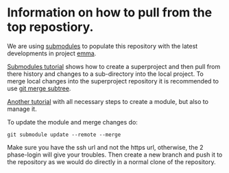 # Information on how to pull from the top repostiory.

We are using [submodules](https://git.wiki.kernel.org/index.php/SubmoduleSupport) to populate this repository with the latest developments in project [emma](https://github.com/nlesc-sherlock/emma).

[Submodules tutorial](https://git.wiki.kernel.org/index.php/GitSubmoduleTutorial) shows how to create a superproject and then pull from there history and changes to a sub-directory into the local project. To merge local changes into the superproject repository it is recommended to use [git merge subtree](https://www.kernel.org/pub/software/scm/git/docs/howto/using-merge-subtree.html).

[Another tutorial](https://git-scm.com/book/en/v2/Git-Tools-Submodules) with all necessary steps to create a module, but also to manage it.

To update the module and merge changes do:
```
git submodule update --remote --merge
```

Make sure you have the ssh url and not the https url, otherwise, the 2 phase-login will give your troubles.
Then create a new branch and push it to the repository as we would do directly in a normal clone of the repository.

